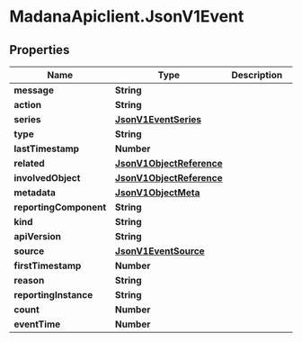 # MadanaApiclient.JsonV1Event

## Properties

Name | Type | Description | Notes
------------ | ------------- | ------------- | -------------
**message** | **String** |  | [optional] 
**action** | **String** |  | [optional] 
**series** | [**JsonV1EventSeries**](JsonV1EventSeries.md) |  | [optional] 
**type** | **String** |  | [optional] 
**lastTimestamp** | **Number** |  | [optional] 
**related** | [**JsonV1ObjectReference**](JsonV1ObjectReference.md) |  | [optional] 
**involvedObject** | [**JsonV1ObjectReference**](JsonV1ObjectReference.md) |  | [optional] 
**metadata** | [**JsonV1ObjectMeta**](JsonV1ObjectMeta.md) |  | [optional] 
**reportingComponent** | **String** |  | [optional] 
**kind** | **String** |  | [optional] 
**apiVersion** | **String** |  | [optional] 
**source** | [**JsonV1EventSource**](JsonV1EventSource.md) |  | [optional] 
**firstTimestamp** | **Number** |  | [optional] 
**reason** | **String** |  | [optional] 
**reportingInstance** | **String** |  | [optional] 
**count** | **Number** |  | [optional] 
**eventTime** | **Number** |  | [optional] 


